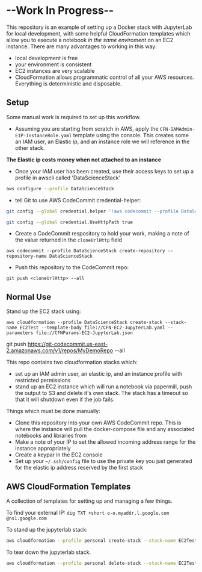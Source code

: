 # --Work In Progress--

This repository is an example of setting up a Docker stack with JupyterLab for local development, with some helpful CloudFormation templates which allow you to execute a notebook *in the same enviroment* on an EC2 instance. There are many advantages to working in this way:

* local development is free
* your environment is consistent
* EC2 instances are very scalable
* CloudFormation allows programmatic control of all your AWS resources. Everything is deterministic and disposable.

## Setup

Some manual work is required to set up this workflow.

* Assuming you are starting from scratch in AWS, apply the `CFN-IAMAdmin-EIP-InstanceRole.yaml` template using the console. This creates some an IAM user, an Elastic ip, and an instance role we will reference in the other stack.

**The Elastic ip costs money when not attached to an instance**

* Once your IAM user has been created, use their access keys to set up a profile in awscli called 'DataScienceStack'

```bash
aws configure --profile DataScienceStack
```

* tell Git to use AWS CodeCommit credential-helper:

```bash
git config --global credential.helper '!aws codecommit --profile DataScienceStack credential-helper $@'
```
```bash
git config --global credential.UseHttpPath true
```

* Create a CodeCommit respository to hold your work, making a note of the value returned in the `cloneUrlHttp` field

`aws codecommit --profile DataScienceStack create-repository --repository-name DataScienceStack`

* Push this repository to the CodeCommit repo:

`git push <cloneUrlHttp> --all`


## Normal Use

Stand up the EC2 stack using:

`aws cloudformation --profile DataScienceStack create-stack --stack-name EC2Test --template-body file://CFN-EC2-JupyterLab.yaml --parameters file://CFNParams-EC2-JupyterLab.json`

git push https://git-codecommit.us-east-2.amazonaws.com/v1/repos/MyDemoRepo --all

This repo contains two cloudformation stacks which:

* set up an IAM admin user, an elastic ip, and an instance profile with restricted permissions
* stand up an EC2 instance which will run a notebook via papermill, push the output to S3 and delete it's own stack. The stack  has a timeout so that it will shutdown even if the job fails.

Things which must be done manually:

* Clone this repository into your own AWS CodeCommit repo. This is where the instance will pull the docker-compose file and any associated notebooks and libraries from
* Make a note of your IP to set the allowed incoming address range for the instance appropriately
* Create a keypar in the EC2 console
* Set up your `~/.ssh/config` file to use the private key you just generated for the elastic ip address reserved by the first stack

## AWS CloudFormation Templates

A collection of templates for setting up and managing a few things.

To find your external IP:
`dig TXT +short o-o.myaddr.l.google.com @ns1.google.com`

To stand up the jupyterlab stack:
```bash
aws cloudformation --profile personal create-stack --stack-name EC2Test --template-body file://EC2InstanceWithSecurityGroupSample.yaml --parameters file://EC2Parameters.json
```

To tear down the jupyterlab stack.
```bash
aws cloudformation --profile personal delete-stack --stack-name EC2Test
```
